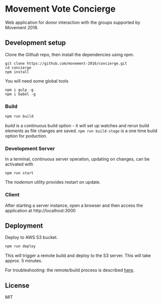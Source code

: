 
# Movement Vote Concierge

Web application for donor interaction with the groups supported by Movement
2018.

## Development setup

Clone the *Github* repo, then install the dependencies using *npm*.

```
git clone https://github.com/movement-2016/concierge.git
cd concierge
npm install
```

You will need some global tools

```
npm i gulp -g
npm i babel -g
```

### Build

```bash
npm run build
```

*build* is a continuous build option - it will
set up watches and rerun build elements as file changes are saved.
`npm run build-stage` is a one time build option for poduction.

### Development Server

In a terminal, continuous server operation, updating on changes,
can be activated with

```
npm run start
```

The *nodemon* utility provides restart on update.

### Client

After starting a server instance, open a browser and then access the
application at http://localhost:3000

## Deployment

Deploy to AWS S3 bucket.

```bash
npm run deploy
```
This will trigger a remote build and deploy to the S3 server. This will take approx. 5 minutes. 

For troubleshooting: the remote/build process is described [here](https://github.com/Movement-2016/bellman/tree/master/src/deploy).

## License

MIT
